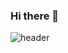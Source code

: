 ### Hi there 👋

![header](https://capsule-render.vercel.app/api?type=wave&color=auto&height=300&section=header&text=Welcome%20to<br>Saya's%20Github&fontSize=90)

<!--
**24ya/24ya** is a ✨ _special_ ✨ repository because its `README.md` (this file) appears on your GitHub profile.

Here are some ideas to get you started:

- 🔭 I’m currently working on ...
- 🌱 I’m currently learning ...
- 👯 I’m looking to collaborate on ...
- 🤔 I’m looking for help with ...
- 💬 Ask me about ...
- 📫 How to reach me: ...
- 😄 Pronouns: ...
- ⚡ Fun fact: ...
-->
